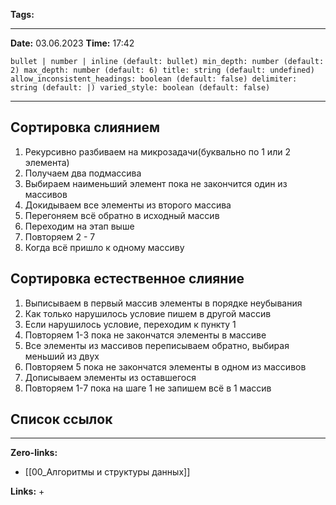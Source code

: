 **Tags:** 
____
**Date:** 03.06.2023
**Time:** 17:42
```toc style:
bullet | number | inline (default: bullet) min_depth: number (default: 2) max_depth: number (default: 6) title: string (default: undefined) allow_inconsistent_headings: boolean (default: false) delimiter: string (default: |) varied_style: boolean (default: false)
```
____
## Сортировка слиянием
1. Рекурсивно разбиваем на микрозадачи(буквально по 1 или 2 элемента)
2. Получаем два подмассива
3. Выбираем наименьший элемент пока не закончится один из массивов
4. Докидываем все элементы из второго массива
5. Перегоняем всё обратно в исходный массив
6. Переходим на этап выше
7. Повторяем 2 - 7
8. Когда всё пришло к одному массиву

## Сортировка естественное слияние
1. Выписываем в первый массив элементы в порядке неубывания
2. Как только нарушилось условие пишем в другой массив
3. Если нарушилось условие, переходим к пункту 1
4. Повторяем 1-3 пока не закончатся элементы в массиве
5. Все элементы из массивов переписываем обратно, выбирая меньший из двух
6. Повторяем 5 пока не закончатся элементы в одном из массивов
7. Дописываем элементы из оставшегося
8. Повторяем 1-7 пока на шаге 1 не запишем всё в 1 массив


## Список ссылок
____
**Zero-links:**
+ [[00_Алгоритмы и структуры данных]]

**Links:**
+ 